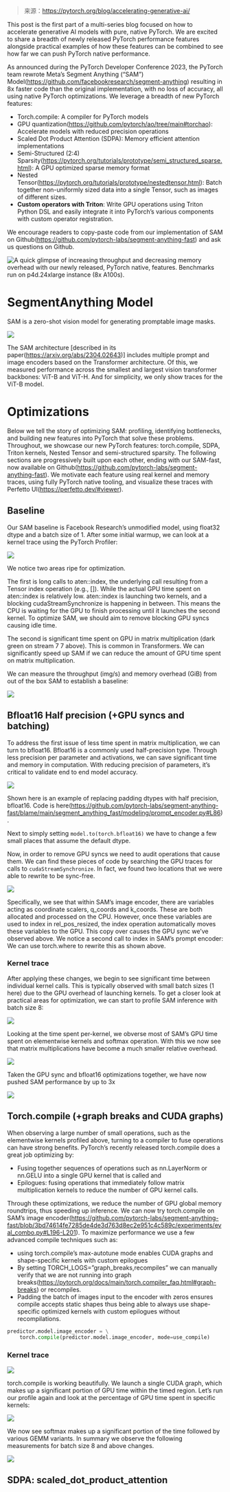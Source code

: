 > 来源：https://pytorch.org/blog/accelerating-generative-ai/

This post is the first part of a multi-series blog focused on how to accelerate generative AI models with pure, native PyTorch. We are excited to share a breadth of newly released PyTorch performance features alongside practical examples of how these features can be combined to see how far we can push PyTorch native performance.

As announced during the PyTorch Developer Conference 2023, the PyTorch team rewrote Meta’s Segment Anything (“SAM”) Model(https://github.com/facebookresearch/segment-anything) resulting in 8x faster code than the original implementation, with no loss of accuracy, all using native PyTorch optimizations. We leverage a breadth of new PyTorch features:


- Torch.compile: A compiler for PyTorch models
- GPU quantization(https://github.com/pytorch/ao/tree/main#torchao): Accelerate models with reduced precision operations
- Scaled Dot Product Attention (SDPA): Memory efficient attention implementations
- Semi-Structured (2:4) Sparsity(https://pytorch.org/tutorials/prototype/semi_structured_sparse.html): A GPU optimized sparse memory format
- Nested Tensor(https://pytorch.org/tutorials/prototype/nestedtensor.html): Batch together non-uniformly sized data into a single Tensor, such as images of different sizes.
- **Custom operators with Triton**: Write GPU operations using Triton Python DSL and easily integrate it into PyTorch’s various components with custom operator registration.

We encourage readers to copy-paste code from our implementation of SAM on Github(https://github.com/pytorch-labs/segment-anything-fast) and ask us questions on Github.


![A quick glimpse of increasing throughput and decreasing memory overhead with our newly released, PyTorch native, features. Benchmarks run on p4d.24xlarge instance (8x A100s).](https://files.mdnice.com/user/59/41d3ccfe-07eb-4b49-8d6d-18cdc8dd4699.png)

# SegmentAnything Model

SAM is a zero-shot vision model for generating promptable image masks.

![](https://files.mdnice.com/user/59/b9b480e2-961c-4a40-9452-44b67d5b9a6d.jpg)

The SAM architecture [described in its paper(https://arxiv.org/abs/2304.02643)] includes multiple prompt and image encoders based on the Transformer architecture. Of this, we measured performance across the smallest and largest vision transformer backbones: ViT-B and ViT-H. And for simplicity, we only show traces for the ViT-B model.

# Optimizations

Below we tell the story of optimizing SAM: profiling, identifying bottlenecks, and building new features into PyTorch that solve these problems. Throughout, we showcase our new PyTorch features: torch.compile, SDPA, Triton kernels, Nested Tensor and semi-structured sparsity. The following sections are progressively built upon each other, ending with our SAM-fast, now available on Github(https://github.com/pytorch-labs/segment-anything-fast). We motivate each feature using real kernel and memory traces, using fully PyTorch native tooling, and visualize these traces with Perfetto UI(https://perfetto.dev/#viewer).


## Baseline

Our SAM baseline is Facebook Research’s unmodified model, using float32 dtype and a batch size of 1. After some initial warmup, we can look at a kernel trace using the PyTorch Profiler:

![](https://files.mdnice.com/user/59/f83a0658-0355-42fc-bd06-e0ba48658919.png)

We notice two areas ripe for optimization.

The first is long calls to aten::index, the underlying call resulting from a Tensor index operation (e.g., []). While the actual GPU time spent on aten::index is relatively low. aten::index is launching two kernels, and a blocking cudaStreamSynchronize is happening in between. This means the CPU is waiting for the GPU to finish processing until it launches the second kernel. To optimize SAM, we should aim to remove blocking GPU syncs causing idle time.

The second is significant time spent on GPU in matrix multiplication (dark green on stream 7 7 above). This is common in Transformers. We can significantly speed up SAM if we can reduce the amount of GPU time spent on matrix multiplication.

We can measure the throughput (img/s) and memory overhead (GiB) from out of the box SAM to establish a baseline:

![](https://files.mdnice.com/user/59/965b7f81-e87a-4e0a-951b-334d36a75091.png)

## Bfloat16 Half precision (+GPU syncs and batching)

To address the first issue of less time spent in matrix multiplication, we can turn to bfloat16. Bfloat16 is a commonly used half-precision type. Through less precision per parameter and activations, we can save significant time and memory in computation. With reducing precision of parameters, it’s critical to validate end to end model accuracy.

![](https://files.mdnice.com/user/59/496022b4-f412-46fb-bee5-51af1eab027c.png)

Shown here is an example of replacing padding dtypes with half precision, bfloat16. Code is here(https://github.com/pytorch-labs/segment-anything-fast/blame/main/segment_anything_fast/modeling/prompt_encoder.py#L86).

Next to simply setting `model.to(torch.bfloat16)` we have to change a few small places that assume the default dtype.

Now, in order to remove GPU syncs we need to audit operations that cause them. We can find these pieces of code by searching the GPU traces for calls to `cudaStreamSynchronize`. In fact, we found two locations that we were able to rewrite to be sync-free.

![](https://files.mdnice.com/user/59/7a9acc28-8c65-46ec-8b59-0a953361791c.jpg)

Specifically, we see that within SAM’s image encoder, there are variables acting as coordinate scalers, q_coords and k_coords. These are both allocated and processed on the CPU. However, once these variables are used to index in rel_pos_resized, the index operation automatically moves these variables to the GPU. This copy over causes the GPU sync we’ve observed above. We notice a second call to index in SAM’s prompt encoder: We can use torch.where to rewrite this as shown above.

### Kernel trace

After applying these changes, we begin to see significant time between individual kernel calls. This is typically observed with small batch sizes (1 here) due to the GPU overhead of launching kernels. To get a closer look at practical areas for optimization, we can start to profile SAM inference with batch size 8:

![](https://files.mdnice.com/user/59/47e36556-1212-4cf4-9d54-77f8ae565ce0.png)

Looking at the time spent per-kernel, we obverse most of SAM’s GPU time spent on elementwise kernels and softmax operation. With this we now see that matrix multiplications have become a much smaller relative overhead.

![](https://files.mdnice.com/user/59/003c375a-fce8-4f50-bb48-fed65d4d5c82.png)

Taken the GPU sync and bfloat16 optimizations together, we have now pushed SAM performance by up to 3x

![](https://files.mdnice.com/user/59/1e1353b9-4487-42c0-96d2-68dc0cca27e0.png)

## Torch.compile (+graph breaks and CUDA graphs)

When observing a large number of small operations, such as the elementwise kernels profiled above, turning to a compiler to fuse operations can have strong benefits. PyTorch’s recently released torch.compile does a great job optimizing by:

- Fusing together sequences of operations such as nn.LayerNorm or nn.GELU into a single GPU kernel that is called and
- Epilogues: fusing operations that immediately follow matrix multiplication kernels to reduce the number of GPU kernel calls.

Through these optimizations, we reduce the number of GPU global memory roundtrips, thus speeding up inference. We can now try torch.compile on SAM’s image encoder(https://github.com/pytorch-labs/segment-anything-fast/blob/3bd74614fe7285de4de3d763d8ec2e951c4c589c/experiments/eval_combo.py#L196-L201). To maximize performance we use a few advanced compile techniques such as:

- using torch.compile’s max-autotune mode enables CUDA graphs and shape-specific kernels with custom epilogues
- By setting TORCH_LOGS=”graph_breaks,recompiles” we can manually verify that we are not running into graph breaks(https://pytorch.org/docs/main/torch.compiler_faq.html#graph-breaks) or recompiles.
- Padding the batch of images input to the encoder with zeros ensures compile accepts static shapes thus being able to always use shape-specific optimized kernels with custom epilogues without recompilations.

```python
predictor.model.image_encoder = \
    torch.compile(predictor.model.image_encoder, mode=use_compile)
```


### Kernel trace

![](https://files.mdnice.com/user/59/b2423571-bd3b-4b50-b0f9-e03d77a64ef7.jpg)

torch.compile is working beautifully. We launch a single CUDA graph, which makes up a significant portion of GPU time within the timed region. Let’s run our profile again and look at the percentage of GPU time spent in specific kernels:

![](https://files.mdnice.com/user/59/05f590ab-6c31-4e87-89a9-45fbd2799b9f.jpg)

We now see softmax makes up a significant portion of the time followed by various GEMM variants. In summary we observe the following measurements for batch size 8 and above changes.

![](https://files.mdnice.com/user/59/4bbc6e30-613a-4c76-a34d-09cdabb214c7.png)

## SDPA: scaled_dot_product_attention

